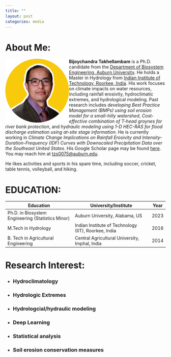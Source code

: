 ```yaml
---
title: ""
layout: post
categories: media
---
```


# About Me:

<img align="left" width="200" src="/File/profile.png">


**Bijoychandra Takhellambam** is a Ph.D. candidate from the [Department of Biosystem Engineering, Auburn University](https://www.eng.auburn.edu/bsen/). He holds a Master in Hydrology from [Indian Institute of Technology, Roorkee, India](https://hy.iitr.ac.in/). His work focuses on climate impacts on water resources, including rainfall erosivity, hydroclimatic extremes, and hydrological modeling. Past research includes *developing Best Practice Management (BMPs) using soil erosion model for a small-hilly watershed*, *Cost-effective combination of T-head groynes for river bank protection*, and *hydraulic modeling using 1-D HEC-RAS for flood discharge estimation using at-site stage information*. He is currently working in *Climate Change Implications on Rainfall Erosivity and Intensity-Duration-Frequency (IDF) Curves with Downscaled Precipitation Data over the Southeast United States*.  His Google Scholar page may be found [here](https://scholar.google.com/citations?user=I6bZieUAAAAJ&hl=en). You may reach him at tzs0075@auburn.edu. 


He likes activities and sports in his spare time, including soccer, cricket, table tennis, volleyball, and hiking.


# EDUCATION:

|**Education**                                      | **University/Institute**                             | **Year**|
|---------------------------------------------------|------------------------------------------------------|--------|
| Ph.D. in Biosystem Engineering (Statistics Minor) | Auburn University, Alabama, US                       | 2023    |
| M.Tech in Hydrology                               | Indian Institute of Technology (IIT), Roorkee, India | 2016    |
| B. Tech in Agricultural Engineering               | Central Agricultural University, Imphal, India       | 2014    |



# Research Interest:

- ### Hydroclimatology
- ### Hydrologic Extremes
- ### Hydrologcial/hydraulic modeling
- ### Deep Learning
- ### Statistical analysis
- ### Soil erosion conservation measures 
